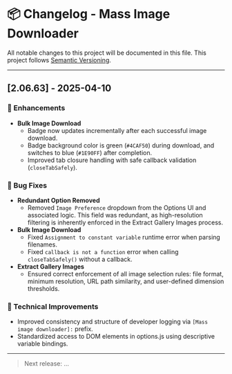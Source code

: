 # 📦 Changelog - Mass Image Downloader

All notable changes to this project will be documented in this file.
This project follows [Semantic Versioning](https://semver.org/).

---

## [2.06.63] - 2025-04-10

### 🚀 Enhancements
- **Bulk Image Download**
  - Badge now updates incrementally after each successful image download.
  - Badge background color is green (`#4CAF50`) during download, and switches to blue (`#1E90FF`) after completion.
  - Improved tab closure handling with safe callback validation (`closeTabSafely`).

### 🐛 Bug Fixes
- **Redundant Option Removed**
  - Removed `Image Preference` dropdown from the Options UI and associated logic. This field was redundant, as high-resolution filtering is inherently enforced in the Extract Gallery Images process.
- **Bulk Image Download**
  - Fixed `Assignment to constant variable` runtime error when parsing filenames.
  - Fixed `callback is not a function` error when calling `closeTabSafely()` without a callback.
- **Extract Gallery Images**
  - Ensured correct enforcement of all image selection rules: file format, minimum resolution, URL path similarity, and user-defined dimension thresholds.

### 🧰 Technical Improvements
- Improved consistency and structure of developer logging via `[Mass image downloader]:` prefix.
- Standardized access to DOM elements in options.js using descriptive variable bindings.

---

> Next release: ...

